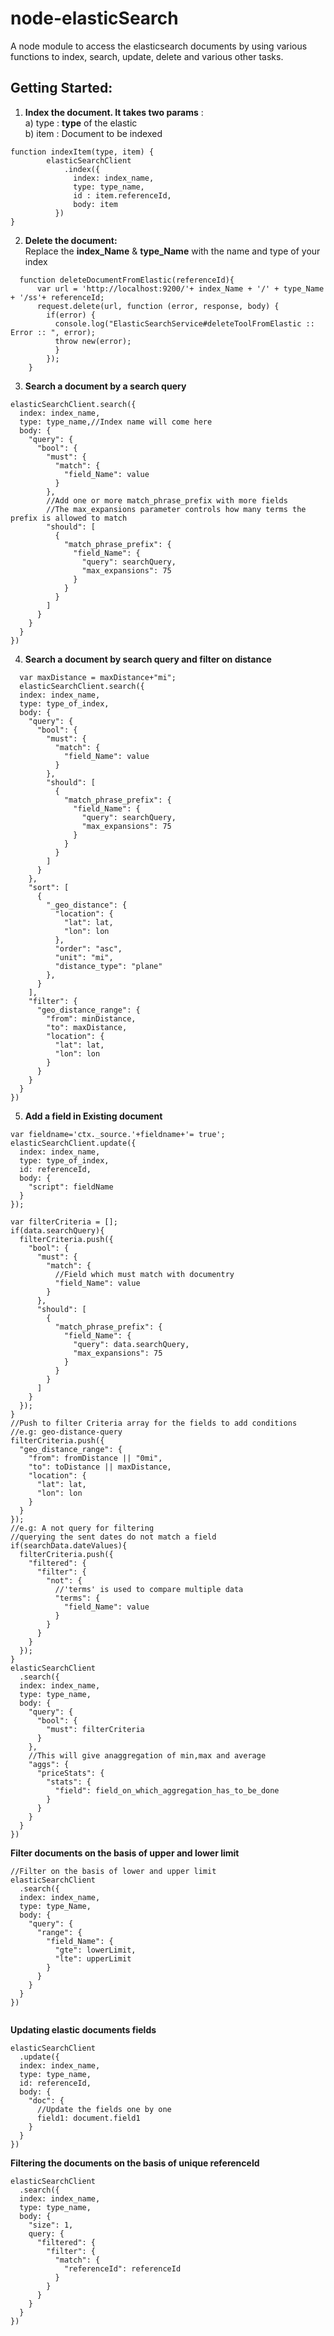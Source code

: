 # node-elasticSearch
A node module to access the elasticsearch documents by using various functions to index, search, update, delete and various other tasks.

## Getting Started:

1. __Index the document. It takes two params__ :  
  a) type : __type__ of the elastic  
  b) item : Document to be indexed

```
function indexItem(type, item) {
        elasticSearchClient
            .index({
              index: index_name,
              type: type_name,
              id : item.referenceId,
              body: item
          })
}  
```

2. __Delete the document:__  
Replace the __index_Name__ & __type_Name__ with the name and type of your index
```
  function deleteDocumentFromElastic(referenceId){
      var url = 'http://localhost:9200/'+ index_Name + '/' + type_Name + '/ss'+ referenceId;
      request.delete(url, function (error, response, body) {
        if(error) {
          console.log("ElasticSearchService#deleteToolFromElastic :: Error :: ", error);
          throw new(error);
          }
        });
    }
```

3. __Search a document by a search query__

```
elasticSearchClient.search({
  index: index_name,
  type: type_name,//Index name will come here
  body: {
    "query": {
      "bool": {
        "must": {
          "match": {
            "field_Name": value
          }
        },
        //Add one or more match_phrase_prefix with more fields
        //The max_expansions parameter controls how many terms the prefix is allowed to match
        "should": [
          {
            "match_phrase_prefix": {
              "field_Name": {
                "query": searchQuery,
                "max_expansions": 75
              }
            }
          }
        ]
      }
    }
  }
})
```
4. __Search a document by search query and filter on distance__
```
  var maxDistance = maxDistance+"mi";
  elasticSearchClient.search({
  index: index_name,
  type: type_of_index,
  body: {
    "query": {
      "bool": {
        "must": {
          "match": {
            "field_Name": value
          }
        },
        "should": [
          {
            "match_phrase_prefix": {
              "field_Name": {
                "query": searchQuery,
                "max_expansions": 75
              }
            }
          }
        ]
      }
    },
    "sort": [
      {
        "_geo_distance": {
          "location": {
            "lat": lat,
            "lon": lon
          },
          "order": "asc",
          "unit": "mi",
          "distance_type": "plane"
        },
      }
    ],
    "filter": {
      "geo_distance_range": {
        "from": minDistance,
        "to": maxDistance,
        "location": {
          "lat": lat,
          "lon": lon
        }
      }
    }
  }
})
```

5. __Add a field in Existing document__

```
var fieldname='ctx._source.'+fieldname+'= true';
elasticSearchClient.update({
  index: index_name,
  type: type_of_index,
  id: referenceId,
  body: {
    "script": fieldName
  }
});

```
```
var filterCriteria = [];
if(data.searchQuery){
  filterCriteria.push({
    "bool": {
      "must": {
        "match": {
          //Field which must match with documentry
          "field_Name": value
        }
      },
      "should": [
        {
          "match_phrase_prefix": {
            "field_Name": {
              "query": data.searchQuery,
              "max_expansions": 75
            }
          }
        }
      ]
    }
  });
}
//Push to filter Criteria array for the fields to add conditions
//e.g: geo-distance-query
filterCriteria.push({
  "geo_distance_range": {
    "from": fromDistance || "0mi",
    "to": toDistance || maxDistance,
    "location": {
      "lat": lat,
      "lon": lon
    }
  }
});
//e.g: A not query for filtering
//querying the sent dates do not match a field 
if(searchData.dateValues){
  filterCriteria.push({
    "filtered": {
      "filter": {
        "not": {
          //'terms' is used to compare multiple data
          "terms": {
            "field_Name": value
          }
        }
      }
    }
  });
}
elasticSearchClient
  .search({
  index: index_name,
  type: type_name,
  body: {
    "query": {
      "bool": {
        "must": filterCriteria
      }
    },
    //This will give anaggregation of min,max and average
    "aggs": {
      "priceStats": {
        "stats": {
          "field": field_on_which_aggregation_has_to_be_done
        }
      }
    }
  }
})
```

__Filter documents on the basis of upper and lower limit__
```
//Filter on the basis of lower and upper limit
elasticSearchClient
  .search({
  index: index_name,
  type: type_Name,
  body: {
    "query": {
      "range": {
        "field_Name": {
          "gte": lowerLimit,
          "lte": upperLimit
        }
      }
    }
  }
})
      
```

__Updating elastic documents fields__
```
elasticSearchClient
  .update({
  index: index_name,
  type: type_name,
  id: referenceId,
  body: {
    "doc": {
      //Update the fields one by one
      field1: document.field1
    }
  }
})

```

__Filtering the documents on the basis of unique referenceId__
```
elasticSearchClient
  .search({
  index: index_name,
  type: type_name,
  body: {
    "size": 1,
    query: {
      "filtered": {
        "filter": {
          "match": {
            "referenceId": referenceId
          }
        }
      }
    }
  }
})
```
